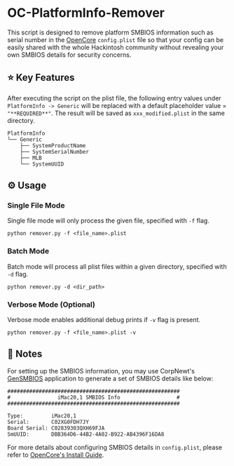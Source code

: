 # OC-PlatformInfo-Remover

This script is designed to remove platform SMBIOS information such as serial number in the [OpenCore](https://dortania.github.io/OpenCore-Install-Guide/) `config.plist` file so that your config can be easily shared with the whole Hackintosh community without revealing your own SMBIOS details for security concerns.

## ⭐ Key Features

After executing the script on the plist file, the following entry values under `PlatformInfo -> Generic` will be replaced with a default placeholder value = `"**REQUIRED**"`. The result will be saved as `xxx_modified.plist` in the same directory.

```
PlatformInfo
└── Generic
    ├── SystemProductName
    ├── SystemSerialNumber
    ├── MLB
    └── SystemUUID
```

## ⚙️ Usage

### Single File Mode

Single file mode will only process the given file, specified with `-f` flag.

```
python remover.py -f <file_name>.plist
```

### Batch Mode

Batch mode will process all plist files within a given directory, specified with `-d` flag.

```
python remover.py -d <dir_path>
```

### Verbose Mode (Optional)

Verbose mode enables additional debug prints if `-v` flag is present.

```
python remover.py -f <file_name>.plist -v
```

## 📝 Notes

For setting up the SMBIOS information, you may use CorpNewt's [GenSMBIOS](https://github.com/corpnewt/GenSMBIOS) application to generate a set of SMBIOS details like below:

```
#######################################################
#               iMac20,1 SMBIOS Info                  #
#######################################################

Type:         iMac20,1
Serial:       C02XG0FDH7JY
Board Serial: C02839303QXH69FJA
SmUUID:       DBB364D6-44B2-4A02-B922-AB4396F16DA8
```

For more details about configuring SMBIOS details in `config.plist`, please refer to [OpenCore's Install Guide](https://dortania.github.io/OpenCore-Install-Guide/config.plist/comet-lake.html#platforminfo).
